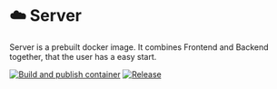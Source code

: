 # ☁️ Server

Server is a prebuilt docker image. It combines Frontend and Backend together, that the user has a easy start.

[![Build and publish container](https://github.com/CloudGoBrrr/server/actions/workflows/main.yml/badge.svg)](https://github.com/CloudGoBrrr/server/actions/workflows/main.yml)
[![Release](https://shields.io/github/v/release/CloudGoBrrr/server?display_name=tag&sort=semver)](https://github.com/CloudGoBrrr/server/pkgs/container/server)
